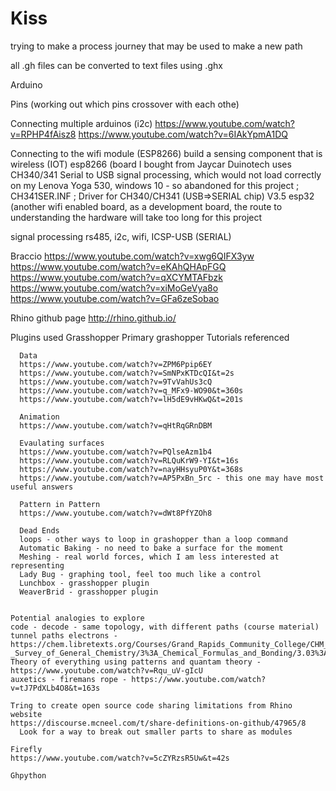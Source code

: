 # Kiss
trying to make a process journey that may be used to make a new path

all .gh files can be converted to text files using .ghx


Arduino

  Pins (working out which pins crossover with each othe)
  
  
  Connecting multiple arduinos (i2c)
    https://www.youtube.com/watch?v=RPHP4fAisz8
    https://www.youtube.com/watch?v=6IAkYpmA1DQ
    
  Connecting to the wifi module (ESP8266)
        build a sensing component that is wireless (IOT)
        esp8266 (board I bought from Jaycar Duinotech uses CH340/341 Serial to USB signal processing, which would not load correctly on my Lenova Yoga 530, windows 10 - so abandoned for this project
          ; CH341SER.INF
          ; Driver for CH340/CH341 (USB=>SERIAL chip) V3.5
      esp32 (another wifi enabled board, as a development board, the route to understanding the hardware will take too long for this project
      
  
  signal processing 
    rs485, i2c, wifi, ICSP-USB (SERIAL)
    
    
    
  Braccio
   https://www.youtube.com/watch?v=xwg6QIFX3yw
   https://www.youtube.com/watch?v=eKAhQHApFGQ
   https://www.youtube.com/watch?v=qXCYMTAFbzk
   https://www.youtube.com/watch?v=xiMoGeVya8o
   https://www.youtube.com/watch?v=GFa6zeSobao
  
Rhino
github page
http://rhino.github.io/

  Plugins used
    Grasshopper
      Primary grashopper Tutorials referenced

      Data
      https://www.youtube.com/watch?v=ZPM6Ppip6EY
      https://www.youtube.com/watch?v=SmNPxKTDcQI&t=2s
      https://www.youtube.com/watch?v=9TvVahUs3cQ
      https://www.youtube.com/watch?v=q_MFx9-WO90&t=360s
      https://www.youtube.com/watch?v=lH5dE9vHKwQ&t=201s

      Animation
      https://www.youtube.com/watch?v=qHtRqGRnDBM
      
      Evaulating surfaces
      https://www.youtube.com/watch?v=PQlseAzm1b4
      https://www.youtube.com/watch?v=RLQuKrW9-YI&t=16s
      https://www.youtube.com/watch?v=nayHHsyuP0Y&t=368s
      https://www.youtube.com/watch?v=AP5PxBn_5rc - this one may have most useful answers
      
      Pattern in Pattern
      https://www.youtube.com/watch?v=dWt8PfYZOh8
      
      Dead Ends
      loops - other ways to loop in grashopper than a loop command
      Automatic Baking - no need to bake a surface for the moment
      Meshing - real world forces, which I am less interested at representing
      Lady Bug - graphing tool, feel too much like a control
      Lunchbox - grasshopper plugin
      WeaverBrid - grasshopper plugin


    Potential analogies to explore
    code - decode - same topology, with different paths (course material)
    tunnel paths electrons - https://chem.libretexts.org/Courses/Grand_Rapids_Community_College/CHM_120_-_Survey_of_General_Chemistry/3%3A_Chemical_Formulas_and_Bonding/3.03%3A_Chemical_Bonds
    Theory of everything using patterns and quantam theory - https://www.youtube.com/watch?v=Rqu_uV-gIcU
    auxetics - firemans rope - https://www.youtube.com/watch?v=tJ7PdXLb4O8&t=163s

    Tring to create open source code sharing limitations from Rhino website
    https://discourse.mcneel.com/t/share-definitions-on-github/47965/8
      Look for a way to break out smaller parts to share as modules
    
    Firefly
    https://www.youtube.com/watch?v=5cZYRzsR5Uw&t=42s
    
    Ghpython
